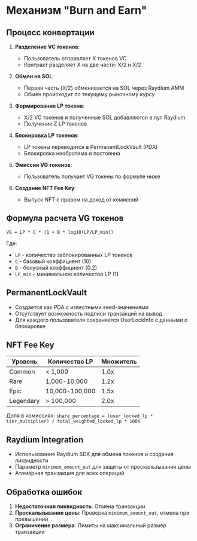 # Механизм "Burn and Earn"

## Процесс конвертации
1. **Разделение VC токенов**:
   - Пользователь отправляет X токенов VC 
   - Контракт разделяет X на две части: X/2 и X/2

2. **Обмен на SOL**:
   - Первая часть (X/2) обменивается на SOL через Raydium AMM
   - Обмен происходит по текущему рыночному курсу

3. **Формирование LP токена**:
   - X/2 VC токенов и полученные SOL добавляются в пул Raydium
   - Получение Z LP токенов

4. **Блокировка LP токенов**:
   - LP токены переводятся в PermanentLockVault (PDA)
   - Блокировка необратима и постоянна

5. **Эмиссия VG токенов**:
   - Пользователь получает VG токены по формуле ниже

6. **Создание NFT Fee Key**:
   - Выпуск NFT с правом на доход от комиссий

## Формула расчета VG токенов
```
VG = LP * C * (1 + B * log10(LP/LP_min))
```
Где:
- `LP` - количество заблокированных LP токенов
- `C` - базовый коэффициент (10)
- `B` - бонусный коэффициент (0.2)
- `LP_min` - минимальное количество LP (1)

## PermanentLockVault
- Создается как PDA с известными seed-значениями
- Отсутствует возможность подписи транзакций на вывод
- Для каждого пользователя сохраняется UserLockInfo с данными о блокировке

## NFT Fee Key
| Уровень | Количество LP | Множитель |
|---------|---------------|-----------|
| Common  | < 1,000       | 1.0x      |
| Rare    | 1,000-10,000  | 1.2x      |
| Epic    | 10,000-100,000| 1.5x      |
| Legendary| > 100,000     | 2.0x      |

Доля в комиссиях: `share_percentage = (user_locked_lp * tier_multiplier) / total_weighted_locked_lp * 100%`

## Raydium Integration
- Использование Raydium SDK для обмена токенов и создания ликвидности
- Параметр `minimum_amount_out` для защиты от проскальзывания цены
- Атомарная транзакция для всех операций

## Обработка ошибок
1. **Недостаточная ликвидность**: Отмена транзакции
2. **Проскальзывание цены**: Проверка `minimum_amount_out`, отмена при превышении
3. **Ограничение размера**: Лимиты на максимальный размер транзакции 